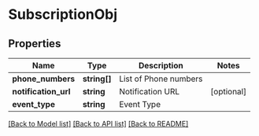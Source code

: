 # SubscriptionObj

## Properties
Name | Type | Description | Notes
------------ | ------------- | ------------- | -------------
**phone_numbers** | **string[]** | List of Phone numbers | 
**notification_url** | **string** | Notification URL | [optional] 
**event_type** | **string** | Event Type | 

[[Back to Model list]](../README.md#documentation-for-models) [[Back to API list]](../README.md#documentation-for-api-endpoints) [[Back to README]](../README.md)


